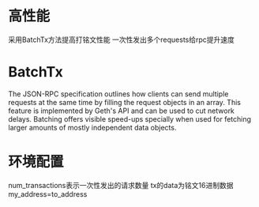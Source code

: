 # 高性能
采用BatchTx方法提高打铭文性能  一次性发出多个requests给rpc提升速度
# BatchTx
The JSON-RPC specification outlines how clients can send multiple requests at the same time by filling the request objects in an array. This feature is implemented by Geth's API and can be used to cut network delays. Batching offers visible speed-ups specially when used for fetching larger amounts of mostly independent data objects.
# 环境配置
num_transactions表示一次性发出的请求数量
tx的data为铭文16进制数据
my_address=to_address
